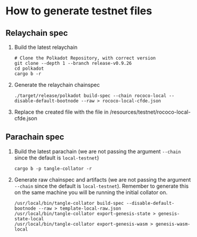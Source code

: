 # How to generate testnet files

## Relaychain spec

1. Build the latest relaychain 
    ```
    # Clone the Polkadot Repository, with correct version
    git clone --depth 1 --branch release-v0.9.26
    cd polkadot
    cargo b -r
    ```

2. Generate the relaychain chainspec

    ```
    ./target/release/polkadot build-spec --chain rococo-local --disable-default-bootnode --raw > rococo-local-cfde.json
    ```

3. Replace the created file with the file in /resources/testnet/rococo-local-cfde.json


## Parachain spec

1. Build the latest parachain (we are not passing the argument `--chain` since the default is `local-testnet`)

    ```
    cargo b -p tangle-collator -r
    ```

2. Generate raw chainspec and artifacts (we are not passing the argument `--chain` since the default is `local-testnet`). Remember to generate this on the same machine you will be running the initial collator on.

    ```
    /usr/local/bin/tangle-collator build-spec --disable-default-bootnode --raw > template-local-raw.json
    /usr/local/bin/tangle-collator export-genesis-state > genesis-state-local
    /usr/local/bin/tangle-collator export-genesis-wasm > genesis-wasm-local
    ```